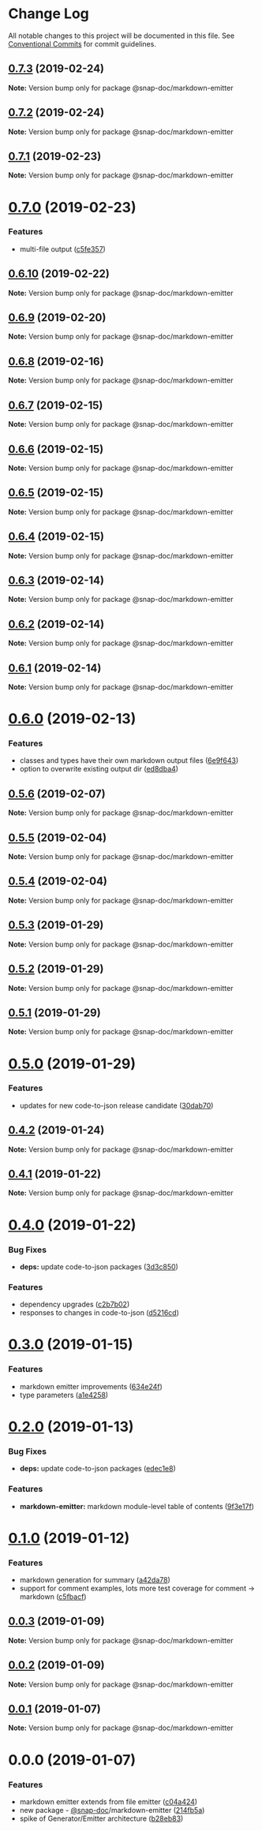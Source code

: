 # Change Log

All notable changes to this project will be documented in this file.
See [Conventional Commits](https://conventionalcommits.org) for commit guidelines.

## [0.7.3](https://github.com/snap-doc/snap-doc/compare/@snap-doc/markdown-emitter@0.7.2...@snap-doc/markdown-emitter@0.7.3) (2019-02-24)

**Note:** Version bump only for package @snap-doc/markdown-emitter





## [0.7.2](https://github.com/snap-doc/snap-doc/compare/@snap-doc/markdown-emitter@0.7.1...@snap-doc/markdown-emitter@0.7.2) (2019-02-24)

**Note:** Version bump only for package @snap-doc/markdown-emitter





## [0.7.1](https://github.com/snap-doc/snap-doc/compare/@snap-doc/markdown-emitter@0.7.0...@snap-doc/markdown-emitter@0.7.1) (2019-02-23)

**Note:** Version bump only for package @snap-doc/markdown-emitter





# [0.7.0](https://github.com/snap-doc/snap-doc/compare/@snap-doc/markdown-emitter@0.6.10...@snap-doc/markdown-emitter@0.7.0) (2019-02-23)


### Features

* multi-file output ([c5fe357](https://github.com/snap-doc/snap-doc/commit/c5fe357))





## [0.6.10](https://github.com/snap-doc/snap-doc/compare/@snap-doc/markdown-emitter@0.6.9...@snap-doc/markdown-emitter@0.6.10) (2019-02-22)

**Note:** Version bump only for package @snap-doc/markdown-emitter





## [0.6.9](https://github.com/snap-doc/snap-doc/compare/@snap-doc/markdown-emitter@0.6.8...@snap-doc/markdown-emitter@0.6.9) (2019-02-20)

**Note:** Version bump only for package @snap-doc/markdown-emitter





## [0.6.8](https://github.com/snap-doc/snap-doc/compare/@snap-doc/markdown-emitter@0.6.7...@snap-doc/markdown-emitter@0.6.8) (2019-02-16)

**Note:** Version bump only for package @snap-doc/markdown-emitter





## [0.6.7](https://github.com/snap-doc/snap-doc/compare/@snap-doc/markdown-emitter@0.6.6...@snap-doc/markdown-emitter@0.6.7) (2019-02-15)

**Note:** Version bump only for package @snap-doc/markdown-emitter





## [0.6.6](https://github.com/snap-doc/snap-doc/compare/@snap-doc/markdown-emitter@0.6.5...@snap-doc/markdown-emitter@0.6.6) (2019-02-15)

**Note:** Version bump only for package @snap-doc/markdown-emitter





## [0.6.5](https://github.com/snap-doc/snap-doc/compare/@snap-doc/markdown-emitter@0.6.4...@snap-doc/markdown-emitter@0.6.5) (2019-02-15)

**Note:** Version bump only for package @snap-doc/markdown-emitter





## [0.6.4](https://github.com/snap-doc/snap-doc/compare/@snap-doc/markdown-emitter@0.6.3...@snap-doc/markdown-emitter@0.6.4) (2019-02-15)

**Note:** Version bump only for package @snap-doc/markdown-emitter





## [0.6.3](https://github.com/snap-doc/snap-doc/compare/@snap-doc/markdown-emitter@0.6.2...@snap-doc/markdown-emitter@0.6.3) (2019-02-14)

**Note:** Version bump only for package @snap-doc/markdown-emitter





## [0.6.2](https://github.com/snap-doc/snap-doc/compare/@snap-doc/markdown-emitter@0.6.1...@snap-doc/markdown-emitter@0.6.2) (2019-02-14)

**Note:** Version bump only for package @snap-doc/markdown-emitter





## [0.6.1](https://github.com/snap-doc/snap-doc/compare/@snap-doc/markdown-emitter@0.6.0...@snap-doc/markdown-emitter@0.6.1) (2019-02-14)

**Note:** Version bump only for package @snap-doc/markdown-emitter





# [0.6.0](https://github.com/snap-doc/snap-doc/compare/@snap-doc/markdown-emitter@0.5.6...@snap-doc/markdown-emitter@0.6.0) (2019-02-13)


### Features

* classes and types have their own markdown output files ([6e9f643](https://github.com/snap-doc/snap-doc/commit/6e9f643))
* option to overwrite existing output dir ([ed8dba4](https://github.com/snap-doc/snap-doc/commit/ed8dba4))





## [0.5.6](https://github.com/snap-doc/snap-doc/compare/@snap-doc/markdown-emitter@0.5.5...@snap-doc/markdown-emitter@0.5.6) (2019-02-07)

**Note:** Version bump only for package @snap-doc/markdown-emitter





## [0.5.5](https://github.com/snap-doc/snap-doc/compare/@snap-doc/markdown-emitter@0.5.4...@snap-doc/markdown-emitter@0.5.5) (2019-02-04)

**Note:** Version bump only for package @snap-doc/markdown-emitter





## [0.5.4](https://github.com/snap-doc/snap-doc/compare/@snap-doc/markdown-emitter@0.5.3...@snap-doc/markdown-emitter@0.5.4) (2019-02-04)

**Note:** Version bump only for package @snap-doc/markdown-emitter





## [0.5.3](https://github.com/snap-doc/snap-doc/compare/@snap-doc/markdown-emitter@0.5.2...@snap-doc/markdown-emitter@0.5.3) (2019-01-29)

**Note:** Version bump only for package @snap-doc/markdown-emitter





## [0.5.2](https://github.com/snap-doc/snap-doc/compare/@snap-doc/markdown-emitter@0.5.1...@snap-doc/markdown-emitter@0.5.2) (2019-01-29)

**Note:** Version bump only for package @snap-doc/markdown-emitter





## [0.5.1](https://github.com/snap-doc/snap-doc/compare/@snap-doc/markdown-emitter@0.5.0...@snap-doc/markdown-emitter@0.5.1) (2019-01-29)

**Note:** Version bump only for package @snap-doc/markdown-emitter





# [0.5.0](https://github.com/snap-doc/snap-doc/compare/@snap-doc/markdown-emitter@0.4.2...@snap-doc/markdown-emitter@0.5.0) (2019-01-29)


### Features

* updates for new code-to-json release candidate ([30dab70](https://github.com/snap-doc/snap-doc/commit/30dab70))





## [0.4.2](https://github.com/snap-doc/snap-doc/compare/@snap-doc/markdown-emitter@0.4.1...@snap-doc/markdown-emitter@0.4.2) (2019-01-24)

**Note:** Version bump only for package @snap-doc/markdown-emitter





## [0.4.1](https://github.com/snap-doc/snap-doc/compare/@snap-doc/markdown-emitter@0.4.0...@snap-doc/markdown-emitter@0.4.1) (2019-01-22)

**Note:** Version bump only for package @snap-doc/markdown-emitter





# [0.4.0](https://github.com/snap-doc/snap-doc/compare/@snap-doc/markdown-emitter@0.3.0...@snap-doc/markdown-emitter@0.4.0) (2019-01-22)


### Bug Fixes

* **deps:** update code-to-json packages ([3d3c850](https://github.com/snap-doc/snap-doc/commit/3d3c850))


### Features

* dependency upgrades ([c2b7b02](https://github.com/snap-doc/snap-doc/commit/c2b7b02))
* responses to changes in code-to-json ([d5216cd](https://github.com/snap-doc/snap-doc/commit/d5216cd))





# [0.3.0](https://github.com/snap-doc/snap-doc/compare/@snap-doc/markdown-emitter@0.2.0...@snap-doc/markdown-emitter@0.3.0) (2019-01-15)


### Features

* markdown emitter improvements ([634e24f](https://github.com/snap-doc/snap-doc/commit/634e24f))
* type parameters ([a1e4258](https://github.com/snap-doc/snap-doc/commit/a1e4258))





# [0.2.0](https://github.com/snap-doc/snap-doc/compare/@snap-doc/markdown-emitter@0.1.0...@snap-doc/markdown-emitter@0.2.0) (2019-01-13)


### Bug Fixes

* **deps:** update code-to-json packages ([edec1e8](https://github.com/snap-doc/snap-doc/commit/edec1e8))


### Features

* **markdown-emitter:** markdown module-level table of contents ([9f3e17f](https://github.com/snap-doc/snap-doc/commit/9f3e17f))





# [0.1.0](https://github.com/snap-doc/snap-doc/compare/@snap-doc/markdown-emitter@0.0.3...@snap-doc/markdown-emitter@0.1.0) (2019-01-12)


### Features

* markdown generation for summary ([a42da78](https://github.com/snap-doc/snap-doc/commit/a42da78))
* support for comment examples, lots more test coverage for comment -> markdown ([c5fbacf](https://github.com/snap-doc/snap-doc/commit/c5fbacf))





## [0.0.3](https://github.com/snap-doc/snap-doc/compare/@snap-doc/markdown-emitter@0.0.2...@snap-doc/markdown-emitter@0.0.3) (2019-01-09)

**Note:** Version bump only for package @snap-doc/markdown-emitter





## [0.0.2](https://github.com/snap-doc/snap-doc/compare/@snap-doc/markdown-emitter@0.0.1...@snap-doc/markdown-emitter@0.0.2) (2019-01-09)

**Note:** Version bump only for package @snap-doc/markdown-emitter





## [0.0.1](https://github.com/snap-doc/snap-doc/compare/@snap-doc/markdown-emitter@0.0.0...@snap-doc/markdown-emitter@0.0.1) (2019-01-07)

**Note:** Version bump only for package @snap-doc/markdown-emitter





# 0.0.0 (2019-01-07)


### Features

* markdown emitter extends from file emitter ([c04a424](https://github.com/snap-doc/snap-doc/commit/c04a424))
* new package - [@snap-doc](https://github.com/snap-doc)/markdown-emitter ([214fb5a](https://github.com/snap-doc/snap-doc/commit/214fb5a))
* spike of Generator/Emitter architecture ([b28eb83](https://github.com/snap-doc/snap-doc/commit/b28eb83))
